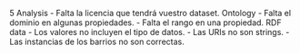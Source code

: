 5
    Analysis
        - Falta la licencia que tendrá vuestro dataset.
    Ontology
        - Falta el dominio en algunas propiedades.
        - Falta el rango en una propiedad.
    RDF data
        - Los valores no incluyen el tipo de datos.
        - Las URIs no son strings.
        - Las instancias de los barrios no son correctas.